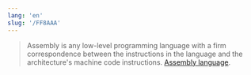 ```yaml
---
lang: 'en'
slug: '/FF8AAA'
---
```


> Assembly is any low-level programming language with a firm correspondence between the instructions in the language and the architecture's machine code instructions. [Assembly language](https://en.wikipedia.org/wiki/Assembly_language).
